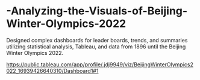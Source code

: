 # -Analyzing-the-Visuals-of-Beijing-Winter-Olympics-2022

Designed complex dashboards for leader boards, trends, and summaries utilizing statistical analysis, Tableau, and data from 1896 until the Beijing Winter Olympics 2022.

https://public.tableau.com/app/profile/.jdj9949/viz/BeijingWinterOlympics2022_16939426640310/Dashboard1#1
